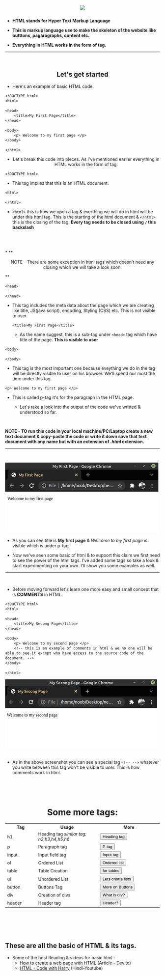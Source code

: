 <link rel="stylesheet" href="buttons.css">

<h1 align="center"> <img src="https://img.icons8.com/color/96/000000/html.png"/> </h1> 


* **HTML stands for Hyper Text Markup Language**

* **This is markup language use to make the skeleton of the website like butttons, pagaragraphs, content etc.**

* **Everything in HTML works in the form of tag.**
<hr>
<br>
<h2 align="center"> Let's get started </h2>

* Here's an example of basic HTML code.
```
<!DOCTYPE html>
<html>

<head>
    <title>My First Page</title>
</head>

<body>
    <p> Welcome to my first page </p>
</body>

</html>
```
* <p align="center"> Let's break this code into pieces. As I've mentioned earlier everything in HTML works in the form of tag.</p>

```
<!DOCTYPE html>
```
* This tag implies that this is an HTML document.

``` 
<html>  

</html>
 ```
* ```<html>``` this is how we open a tag & everthing we will do in html will be under this html tag. This is the starting of the html document & ``` </html> ``` this is the closing of the tag. **Every tag needs to be closed using ``` / ``` this backslash**
<br>
<br>
<br>
* **<p align="center"> NOTE - There are some exception in html tags which doesn't need any closing which we will take a look soon. <p>**

``` 
<head>

</head>
```
* This tag includes the meta data about the page which we are creating like title, JS(java script), encoding, Styling (CSS) etc. This is not visible to user.

    ```
    <title>My First Page</title>
    ```
    * As the name suggest, this is a sub-tag under ```<head>``` tag which have title of the page. **This is visible to user**

```
<body>

</body>
```
* This tag is the most important one because eveything we do in the tag will be directly visible to user on his browser. We'll spend our most the time under this tag.

```
<p> Welcome to my first page </p>
```
* This is called p-tag it's for the paragraph in the HTML page.

    * Let's take a look into the output of the code we've writted & understood so far.

<br>

**NOTE - TO run this code in your local machine/PC/Laptop create a new text document & copy-paste the code or write it down save that text document with any name but with an extension of <i>.html</i> extension.**

<hr>
<br>

<img src="output1.png"> <br>
* As you can see title is <b>My first page</b> & <i>Welcome to my first page</i> is visible which is under p-tag.

* Now we've seen some basic of html & to support this claim we first need to see the power of the html tags. I've added some tags so take a look & start experimenting on your own. I'll show you some examples as well.

<hr>
<br>

* Before moving forward let's learn one more easy and small concept that is <b>COMMENTS</b> in HTML.
```
<!DOCTYPE html>
<html>

<head>
    <title>My Secong Page</title>
</head>

<body>
    <p> Welcome to my second page </p>
    <!-- this is an example of comments in html & we no one will be able to see it except who have access to the source code of the document. -->
</body>

</html>
```
<img src="comments.png">
<br>
<br>

* As in the above screenshot you can see a special tag ```<!-- -->``` whatever you write between this tag won't be visible to user. This is how comments work in html.
<br>
<br>
<br>
<h1 align="center"> Some more tags: </h1>

<table align = "center"  style="width: 100%;">
<tr >
    <th style="width: 20%; font: 20px">Tag</th>
    <th style="width: 40%">Usage</th>
    <th style="width: 40%">More</th>
</tr>
<tr>
    <td>h1</td>
    <td>Heading tag <i>similar tag: h2,h3,h4,h5,h6<i></td>
    <td><a href="https://www.w3schools.com/tags/tag_hn.asp"><button class="button-54" role="button">Heading tag</button></a></td>
</tr>
<tr>
    <td>p</td>
    <td>Paragraph tag</td>
    <td><a href="https://www.w3schools.com/tags/tag_p.asp"><button class="button-54" role="button">P-tag</button></a></td>
</tr>
<tr>
    <td>input</td>
    <td>Input field tag</td>
    <td><a href="https://www.w3schools.com/tags/tag_p.asp"><button class="button-54" role="button">Input tag</button></a></td>
</tr>
<tr>
    <td>ol</td>
    <td>Ordered List</td>
    <td><a href="https://www.w3schools.com/tags/tag_ol.asp"><button class="button-54" role="button">Ordered list</button></a></td>
</tr>
<tr>
    <td>table</td>
    <td>Table Creation</td>
    <td><a href="https://www.w3schools.com/tags/tag_table.asp"><button class="button-54" role="button">for tables</button></a></td>
</tr>
<tr>
    <td>ul</td>
    <td>Unordered List</td>
    <td><a href="https://www.w3schools.com/tags/tag_ul.asp"><button class="button-54" role="button">Lets create lists</button></a></td>
</tr>
<tr>
    <td>button</td>
    <td>Buttons Tag</td>
    <td><a href="https://www.w3schools.com/tags/tag_button.asp"><button class="button-54" role="button">More on Buttons</button></a></td>
</tr>
<tr>
    <td>div</td>
    <td>Creation of divs </td>
    <td><a href="https://www.w3schools.com/tags/tag_div.asp"><button class="button-54" role="button">What is div?</button></a></td>
</tr>
<tr>
    <td>header</td>
    <td>Header tag</td>
    <td><a href="https://www.w3schools.com/tags/tag_header.asp"><button class="button-54" role="button">Header?</button></a></td>
</tr>
</table>
<br>
<br>
<br>
<br>

<h2> These are all the basic of HTML & its tags.</h2>

* Some of the best Reading & videos for basic html - 
    * <a href = "https://dev.to/jordanholtdev/how-to-create-a-web-page-with-html-26ho">How to create a web page with HTML </a> (Article - Dev.to)
    * <a href="https://www.youtube.com/watch?v=BsDoLVMnmZs">HTML - Code with Harry</a> (Hindi-Youtube)
    